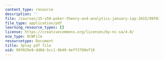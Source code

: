 ```yaml
---
content_type: resource
description: ''
file: /courses/15-s50-poker-theory-and-analytics-january-iap-2015/99f029e9dd685cc19b494eff3790ef19_LCoPLFaeq0U.pdf
file_type: application/pdf
learning_resource_types: []
license: https://creativecommons.org/licenses/by-nc-sa/4.0/
ocw_type: OCWFile
resourcetype: Document
title: 3play pdf file
uid: 99f029e9-dd68-5cc1-9b49-4eff3790ef19
---
```

